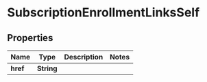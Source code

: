 

# SubscriptionEnrollmentLinksSelf


## Properties

| Name | Type | Description | Notes |
|------------ | ------------- | ------------- | -------------|
|**href** | **String** |  |  |



